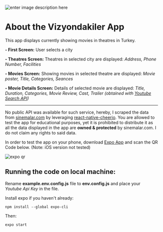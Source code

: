 ![enter image description here](https://s10.gifyu.com/images/rn-app-gif.md.gif)

# About the Vizyondakiler App

This app displays currently showing movies in theatres in Turkey.

**- First Screen:**
User selects a city

**- Theatres Screen:**
Theatres in selected city are displayed:
_Address, Phone Number, Facilities_

**- Movies Screen:**
Showing movies in selected theatre are displayed:
_Movie poster, Title, Categories, Seances_

**- Movie Details Screen:**
Details of selected movie are displayed:
_Title, Duration, Categories, Movie Review, Cast, Trailer (obtained with [Youtube Search API](https://developers.google.com/youtube/v3/docs/search))_

---

No public API was available for such service, hereby, I scraped the data from [sinemalar.com](https://sinemalar.com) by leveraging [react-native-cheerio](https://www.npmjs.com/package/react-native-cheerio). You are allowed to test the app for educational purposes, yet it is prohibited to distribute it as all the data displayed in the app are **owned & protected** by sinemalar.com. I do not claim any rights to said data.

In order to test the app on your phone, download [Expo App](https://play.google.com/store/apps/details?id=host.exp.exponent&hl=tr&gl=US) and scan the QR Code below. (Note: iOS version not tested)

![expo qr](https://i.ibb.co/8c4jQt1/download.png)

## Running the code on local machine:

Rename **example.env.config.js** file to **env.config.js** and place your _Youtube Api Key_ in the file.

Install expo if you haven't already:

    npm install --global expo-cli

Then:

    expo start
